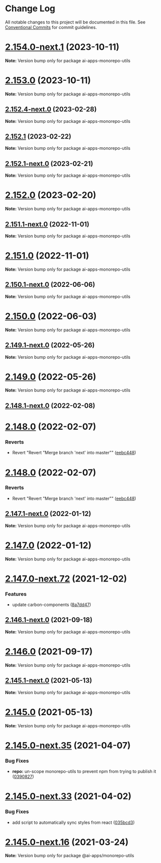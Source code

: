 # Change Log

All notable changes to this project will be documented in this file.
See [Conventional Commits](https://conventionalcommits.org) for commit guidelines.

# [2.154.0-next.1](https://github.com/carbon-design-system/carbon-addons-iot-react/compare/v2.153.0-next.35...v2.154.0-next.1) (2023-10-11)

**Note:** Version bump only for package ai-apps-monorepo-utils





# [2.153.0](https://github.com/carbon-design-system/carbon-addons-iot-react/compare/v2.152.5...v2.153.0) (2023-10-11)

**Note:** Version bump only for package ai-apps-monorepo-utils





## [2.152.4-next.0](https://github.com/carbon-design-system/carbon-addons-iot-react/compare/v2.152.3...v2.152.4-next.0) (2023-02-28)

**Note:** Version bump only for package ai-apps-monorepo-utils





## [2.152.1](https://github.com/carbon-design-system/carbon-addons-iot-react/compare/v2.152.1-next.0...v2.152.1) (2023-02-22)

**Note:** Version bump only for package ai-apps-monorepo-utils





## [2.152.1-next.0](https://github.com/carbon-design-system/carbon-addons-iot-react/compare/v2.152.0...v2.152.1-next.0) (2023-02-21)

**Note:** Version bump only for package ai-apps-monorepo-utils





# [2.152.0](https://github.com/carbon-design-system/carbon-addons-iot-react/compare/v2.152.0-next.32...v2.152.0) (2023-02-20)

**Note:** Version bump only for package ai-apps-monorepo-utils





## [2.151.1-next.0](https://github.com/carbon-design-system/carbon-addons-iot-react/compare/v2.151.0...v2.151.1-next.0) (2022-11-01)

**Note:** Version bump only for package ai-apps-monorepo-utils





# [2.151.0](https://github.com/carbon-design-system/carbon-addons-iot-react/compare/v2.151.0-next.47...v2.151.0) (2022-11-01)

**Note:** Version bump only for package ai-apps-monorepo-utils





## [2.150.1-next.0](https://github.com/carbon-design-system/carbon-addons-iot-react/compare/v2.150.0...v2.150.1-next.0) (2022-06-06)

**Note:** Version bump only for package ai-apps-monorepo-utils





# [2.150.0](https://github.com/carbon-design-system/carbon-addons-iot-react/compare/v2.150.0-next.2...v2.150.0) (2022-06-03)

**Note:** Version bump only for package ai-apps-monorepo-utils





## [2.149.1-next.0](https://github.com/carbon-design-system/carbon-addons-iot-react/compare/v2.149.0...v2.149.1-next.0) (2022-05-26)

**Note:** Version bump only for package ai-apps-monorepo-utils





# [2.149.0](https://github.com/carbon-design-system/carbon-addons-iot-react/compare/v2.149.0-next.58...v2.149.0) (2022-05-26)

**Note:** Version bump only for package ai-apps-monorepo-utils





## [2.148.1-next.0](https://github.com/carbon-design-system/carbon-addons-iot-react/compare/v2.148.0-next.15...v2.148.1-next.0) (2022-02-08)



# [2.148.0](https://github.com/carbon-design-system/carbon-addons-iot-react/compare/v2.148.0-next.14...v2.148.0) (2022-02-07)


### Reverts

* Revert "Revert "Merge branch 'next' into master"" ([eebc448](https://github.com/carbon-design-system/carbon-addons-iot-react/commit/eebc448685cb89e35e58d5be7d9891192f527f68))





# [2.148.0](https://github.com/carbon-design-system/carbon-addons-iot-react/compare/v2.147.4...v2.148.0) (2022-02-07)


### Reverts

* Revert "Revert "Merge branch 'next' into master"" ([eebc448](https://github.com/carbon-design-system/carbon-addons-iot-react/commit/eebc448685cb89e35e58d5be7d9891192f527f68))





## [2.147.1-next.0](https://github.com/carbon-design-system/carbon-addons-iot-react/compare/v2.147.0...v2.147.1-next.0) (2022-01-12)

**Note:** Version bump only for package ai-apps-monorepo-utils





# [2.147.0](https://github.com/carbon-design-system/carbon-addons-iot-react/compare/v2.147.0-next.91...v2.147.0) (2022-01-12)

**Note:** Version bump only for package ai-apps-monorepo-utils





# [2.147.0-next.72](https://github.com/carbon-design-system/carbon-addons-iot-react/compare/v2.147.0-next.71...v2.147.0-next.72) (2021-12-02)


### Features

* update carbon-components ([8a7dd47](https://github.com/carbon-design-system/carbon-addons-iot-react/commit/8a7dd47ebff6e3f535dd831bb9ffd95bed0ab224))





## [2.146.1-next.0](https://github.com/carbon-design-system/carbon-addons-iot-react/compare/v2.146.0...v2.146.1-next.0) (2021-09-18)

**Note:** Version bump only for package ai-apps-monorepo-utils





# [2.146.0](https://github.com/carbon-design-system/carbon-addons-iot-react/compare/v2.146.0-next.187...v2.146.0) (2021-09-17)

**Note:** Version bump only for package ai-apps-monorepo-utils





## [2.145.1-next.0](https://github.com/carbon-design-system/carbon-addons-iot-react/compare/v2.145.0...v2.145.1-next.0) (2021-05-13)

**Note:** Version bump only for package ai-apps-monorepo-utils





# [2.145.0](https://github.com/carbon-design-system/carbon-addons-iot-react/compare/v2.145.0-next.82...v2.145.0) (2021-05-13)

**Note:** Version bump only for package ai-apps-monorepo-utils





# [2.145.0-next.35](https://github.com/carbon-design-system/carbon-addons-iot-react/compare/v2.145.0-next.34...v2.145.0-next.35) (2021-04-07)


### Bug Fixes

* **repo:** un-scope monorepo-utils to prevent npm from trying to publish it ([0390827](https://github.com/carbon-design-system/carbon-addons-iot-react/commit/03908279d7b2a5f4b69ee38cfe7f27c9ac515150))





# [2.145.0-next.33](https://github.com/carbon-design-system/carbon-addons-iot-react/compare/v2.145.0-next.32...v2.145.0-next.33) (2021-04-02)


### Bug Fixes

* add script to automatically sync styles from react ([035bcd3](https://github.com/carbon-design-system/carbon-addons-iot-react/commit/035bcd34d54af67be2800ccd97abb56edd171bff))





# [2.145.0-next.16](https://github.com/carbon-design-system/carbon-addons-iot-react/compare/v2.145.0-next.15...v2.145.0-next.16) (2021-03-24)

**Note:** Version bump only for package @ai-apps/monorepo-utils
